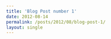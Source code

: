 ```yaml
---
title: 'Blog Post number 1'
date: 2012-08-14
permalink: /posts/2012/08/blog-post-1/
layout: single
---
```

